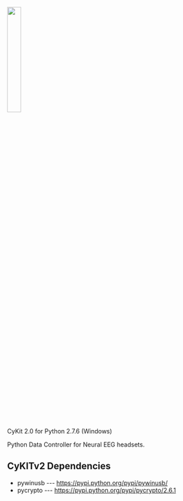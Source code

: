 <img src="http://cymaticorp.com/edu/CyKITv2-/CyKITv2.png" width=25% height=25% ><br>
CyKit 2.0 for Python 2.7.6 (Windows)

Python Data Controller for Neural EEG headsets.
 

CyKITv2 Dependencies
--------------------
* pywinusb --- https://pypi.python.org/pypi/pywinusb/  <br>
* pycrypto --- https://pypi.python.org/pypi/pycrypto/2.6.1


